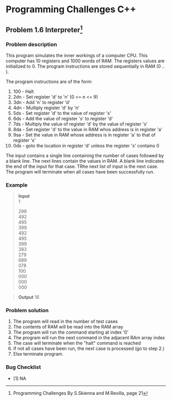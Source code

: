 # Programming Challenges C++
## Problem 1.6 Interpreter[^1]
### Problem description
This program simulates the inner workings of a computer CPU. This computer has 10 registers and 1000 words of RAM. The registers values are initialized to 0. The program instructions are stored sequentially in RAM (0 .. ). 

The program instructions are of the form:
1. 100 - Halt
2. 2dn - Set register 'd' to 'n' (0 <= n <= 9)
3. 3dn - Add 'n' to register 'd'
4. 4dn - Multiply register 'd' by 'n'
5. 5ds - Set register 'd' to the value of register 's'
6. 6ds - Add the value of register 's' to register 'd'
7. 7ds - Multiply the value of register 'd' by the value of register 's'
8. 8da - Set register 'd' to the value in RAM whos address is in register 'a'
9. 9sa - Set the value in RAM whose address is in register 'a' to that of register 's'
10. 0ds - goto the location in register 'd' unless the register 's' contains 0

The input contains a single line containing the number of cases followed by a blank line. The next lines contain the values in RAM. A blank line indicates the end of the input for that case. TRhe next list of input is the next case. The program will terminate when all cases have been successfully run.


### Example 
>**Input**                                                                 
>1                                                          
>                                              
>299                                     
>492                                                  
>495                                                       
>399                                                 
>492                                                
>495                                                  
>399                                             
>383                                                
>279                                                       
>689                                                     
>078                                                      
>100                                                        
>000                                                   
>000                                                    
>000                                                                                                                                                                                      

>**Output**
>16                                                                                            


### Problem solution
1. The program will read in the number of test cases
2. The contents of RAM will be read into the RAM array
3. The program will run the command starting at index '0'
4. The program will run the next command in the adjacent RAm array index
5. The case will terminate when the "halt" command is reached
6. If not all cases have been run, the next case is processed (go to step 2.)
7. Else terminate program.


### Bug Checklist
- [1] NA

[^1]: Programming Challenges By S.Skienna and M.Revilla, page 21